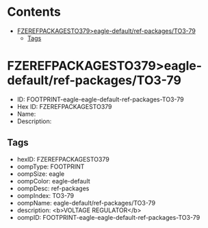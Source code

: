 



Contents
========

* [FZEREFPACKAGESTO379>eagle-default/ref-packages/TO3-79](#fzerefpackagesto379eagle-defaultref-packagesto3-79)
	* [Tags](#tags)

# FZEREFPACKAGESTO379>eagle-default/ref-packages/TO3-79

- ID: FOOTPRINT-eagle-eagle-default-ref-packages-TO3-79
- Hex ID: FZEREFPACKAGESTO379
- Name: 
- Description: 

## Tags

- hexID: FZEREFPACKAGESTO379
- oompType: FOOTPRINT
- oompSize: eagle
- oompColor: eagle-default
- oompDesc: ref-packages
- oompIndex: TO3-79
- oompName: eagle-default/ref-packages/TO3-79
- description: &lt;b&gt;VOLTAGE REGULATOR&lt;/b&gt;
- oompID: FOOTPRINT-eagle-eagle-default-ref-packages-TO3-79
